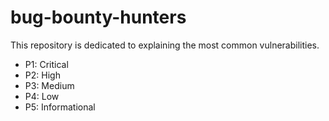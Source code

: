 # bug-bounty-hunters
This repository is dedicated to explaining the most common vulnerabilities.

- P1: Critical
- P2: High
- P3: Medium
- P4: Low
- P5: Informational